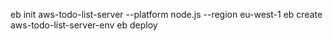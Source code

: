 eb init aws-todo-list-server --platform node.js --region eu-west-1
eb create aws-todo-list-server-env
eb deploy
